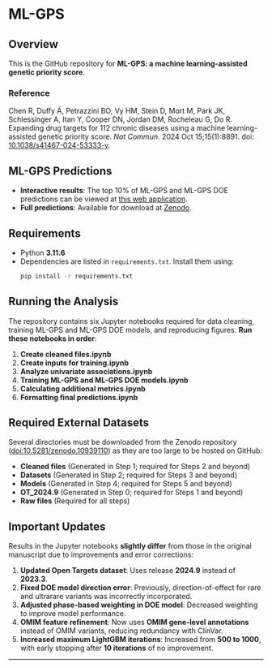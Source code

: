 # ML-GPS

## Overview
This is the GitHub repository for **ML-GPS: a machine learning-assisted genetic priority score**.

### Reference
Chen R, Duffy Á, Petrazzini BO, Vy HM, Stein D, Mort M, Park JK, Schlessinger A, Itan Y, Cooper DN, Jordan DM, Rocheleau G, Do R. Expanding drug targets for 112 chronic diseases using a machine learning-assisted genetic priority score. *Nat Commun.* 2024 Oct 15;15(1):8891. doi: [10.1038/s41467-024-53333-y](https://doi.org/10.1038/s41467-024-53333-y).

## ML-GPS Predictions
- **Interactive results**: The top 10% of ML-GPS and ML-GPS DOE predictions can be viewed at [this web application](https://rstudio-connect.hpc.mssm.edu/mlgps/).
- **Full predictions**: Available for download at [Zenodo](https://doi.org/10.5281/zenodo.10939110).

## Requirements
- Python **3.11.6**
- Dependencies are listed in `requirements.txt`. Install them using:
  ```sh
  pip install -r requirements.txt
  ```

## Running the Analysis
The repository contains six Jupyter notebooks required for data cleaning, training ML-GPS and ML-GPS DOE models, and reproducing figures. **Run these notebooks in order**:

1. **Create cleaned files.ipynb**
2. **Create inputs for training.ipynb**
3. **Analyze univariate associations.ipynb**
4. **Training ML-GPS and ML-GPS DOE models.ipynb**
5. **Calculating additional metrics.ipynb**
6. **Formatting final predictions.ipynb**

## Required External Datasets
Several directories must be downloaded from the Zenodo repository ([doi:10.5281/zenodo.10939110](https://doi.org/10.5281/zenodo.10939110)) as they are too large to be hosted on GitHub:

- **Cleaned files** (Generated in Step 1; required for Steps 2 and beyond)
- **Datasets** (Generated in Step 2; required for Steps 3 and beyond)
- **Models** (Generated in Step 4; required for Steps 5 and beyond)
- **OT_2024.9** (Generated in Step 0; required for Steps 1 and beyond)
- **Raw files** (Required for all steps)

## Important Updates
Results in the Jupyter notebooks **slightly differ** from those in the original manuscript due to improvements and error corrections:

1. **Updated Open Targets dataset**: Uses release **2024.9** instead of **2023.3**.
2. **Fixed DOE model direction error**: Previously, direction-of-effect for rare and ultrarare variants was incorrectly incorporated.
3. **Adjusted phase-based weighting in DOE model**: Decreased weighting to improve model performance.
4. **OMIM feature refinement**: Now uses **OMIM gene-level annotations** instead of OMIM variants, reducing redundancy with ClinVar.
5. **Increased maximum LightGBM iterations**: Increased from **500 to 1000**, with early stopping after **10 iterations** of no improvement.

---
